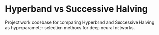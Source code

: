 # Hyperband vs Successive Halving

Project work codebase for comparing Hyperband and Successive Halving as hyperparameter selection methods for deep neural networks.